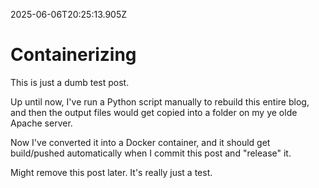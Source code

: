 2025-06-06T20:25:13.905Z
# Containerizing

This is just a dumb test post. 

Up until now, I've run a Python script manually to rebuild this entire blog, and then the output files would get copied into a folder on my ye olde Apache server.

Now I've converted it into a Docker container, and it should get build/pushed automatically when I commit this post and "release" it.

Might remove this post later. It's really just a test.